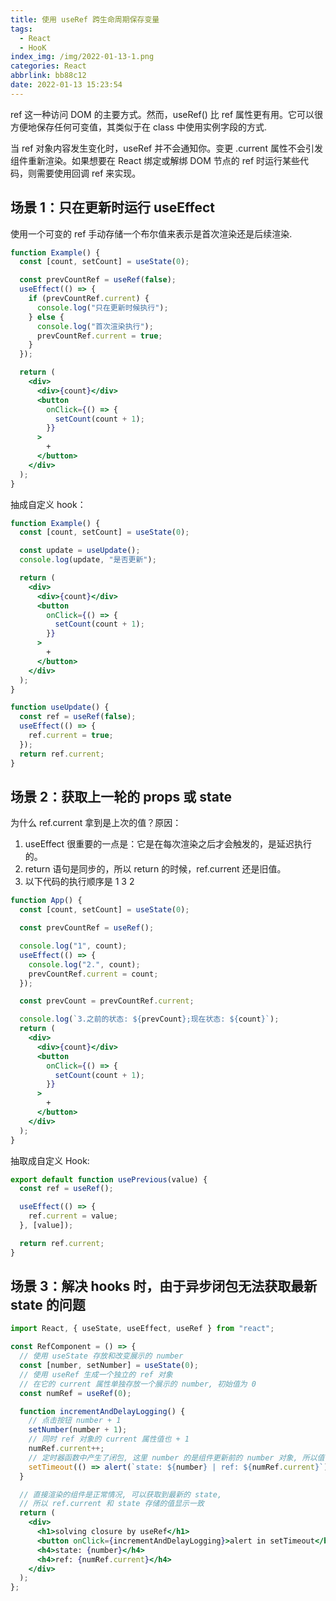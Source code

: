 ```yaml
---
title: 使用 useRef 跨生命周期保存变量
tags:
  - React
  - HooK
index_img: /img/2022-01-13-1.png
categories: React
abbrlink: bb88c12
date: 2022-01-13 15:23:54
---
```


ref 这一种访问 DOM 的主要方式。然而，useRef() 比 ref 属性更有用。它可以很方便地保存任何可变值，其类似于在 class 中使用实例字段的方式.

当 ref 对象内容发生变化时，useRef 并不会通知你。变更 .current 属性不会引发组件重新渲染。如果想要在 React 绑定或解绑 DOM 节点的 ref 时运行某些代码，则需要使用回调 ref 来实现。

## 场景 1：只在更新时运行 useEffect

使用一个可变的 ref 手动存储一个布尔值来表示是首次渲染还是后续渲染.

```jsx
function Example() {
  const [count, setCount] = useState(0);

  const prevCountRef = useRef(false);
  useEffect(() => {
    if (prevCountRef.current) {
      console.log("只在更新时候执行");
    } else {
      console.log("首次渲染执行");
      prevCountRef.current = true;
    }
  });

  return (
    <div>
      <div>{count}</div>
      <button
        onClick={() => {
          setCount(count + 1);
        }}
      >
        +
      </button>
    </div>
  );
}
```

抽成自定义 hook：

```jsx
function Example() {
  const [count, setCount] = useState(0);

  const update = useUpdate();
  console.log(update, "是否更新");

  return (
    <div>
      <div>{count}</div>
      <button
        onClick={() => {
          setCount(count + 1);
        }}
      >
        +
      </button>
    </div>
  );
}

function useUpdate() {
  const ref = useRef(false);
  useEffect(() => {
    ref.current = true;
  });
  return ref.current;
}
```

## 场景 2：获取上一轮的 props 或 state

为什么 ref.current 拿到是上次的值？原因：

1. useEffect 很重要的一点是：它是在每次渲染之后才会触发的，是延迟执行的。
2. return 语句是同步的，所以 return 的时候，ref.current 还是旧值。
3. 以下代码的执行顺序是 1 3 2

```jsx
function App() {
  const [count, setCount] = useState(0);

  const prevCountRef = useRef();

  console.log("1", count);
  useEffect(() => {
    console.log("2.", count);
    prevCountRef.current = count;
  });

  const prevCount = prevCountRef.current;

  console.log(`3.之前的状态: ${prevCount};现在状态: ${count}`);
  return (
    <div>
      <div>{count}</div>
      <button
        onClick={() => {
          setCount(count + 1);
        }}
      >
        +
      </button>
    </div>
  );
}
```

抽取成自定义 Hook:

```jsx
export default function usePrevious(value) {
  const ref = useRef();

  useEffect(() => {
    ref.current = value;
  }, [value]);

  return ref.current;
}
```

## 场景 3：解决 hooks 时，由于异步闭包无法获取最新 state 的问题

```jsx
import React, { useState, useEffect, useRef } from "react";

const RefComponent = () => {
  // 使用 useState 存放和改变展示的 number
  const [number, setNumber] = useState(0);
  // 使用 useRef 生成一个独立的 ref 对象
  // 在它的 current 属性单独存放一个展示的 number, 初始值为 0
  const numRef = useRef(0);

  function incrementAndDelayLogging() {
    // 点击按钮 number + 1
    setNumber(number + 1);
    // 同时 ref 对象的 current 属性值也 + 1
    numRef.current++;
    // 定时器函数中产生了闭包, 这里 number 的是组件更新前的 number 对象, 所以值一直会滞后 1
    setTimeout(() => alert(`state: ${number} | ref: ${numRef.current}`), 1000);
  }

  // 直接渲染的组件是正常情况, 可以获取到最新的 state,
  // 所以 ref.current 和 state 存储的值显示一致
  return (
    <div>
      <h1>solving closure by useRef</h1>
      <button onClick={incrementAndDelayLogging}>alert in setTimeout</button>
      <h4>state: {number}</h4>
      <h4>ref: {numRef.current}</h4>
    </div>
  );
};
```
